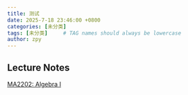 ```yaml
---
title: 测试
date: 2025-7-18 23:46:00 +0800
categories: [未分类]
tags: [未分类]     # TAG names should always be lowercase
author: zpy
---
```


## Lecture Notes

<a href="_files/Algebra I.pdf" download="download">MA2202: Algebra I</a>
